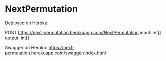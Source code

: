 # NextPermutation

Deployed on Heroku:

POST https://next-permutation.herokuapp.com/NextPermutation
input: int[]
output: int[]


Swagger on Heroku:
https://next-permutation.herokuapp.com/swagger/index.html